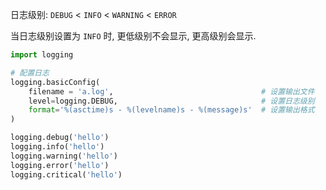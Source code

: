 日志级别: `DEBUG` < `INFO` < `WARNING` < `ERROR` 

当日志级别设置为 `INFO` 时, 更低级别不会显示, 更高级别会显示.

```python
import logging

# 配置日志
logging.basicConfig(
	filename = 'a.log',                                 # 设置输出文件 
    level=logging.DEBUG,                                # 设置日志级别
    format='%(asctime)s - %(levelname)s - %(message)s'  # 设置输出格式
)

logging.debug('hello')
logging.info('hello')
logging.warning('hello')
logging.error('hello')
logging.critical('hello')
```